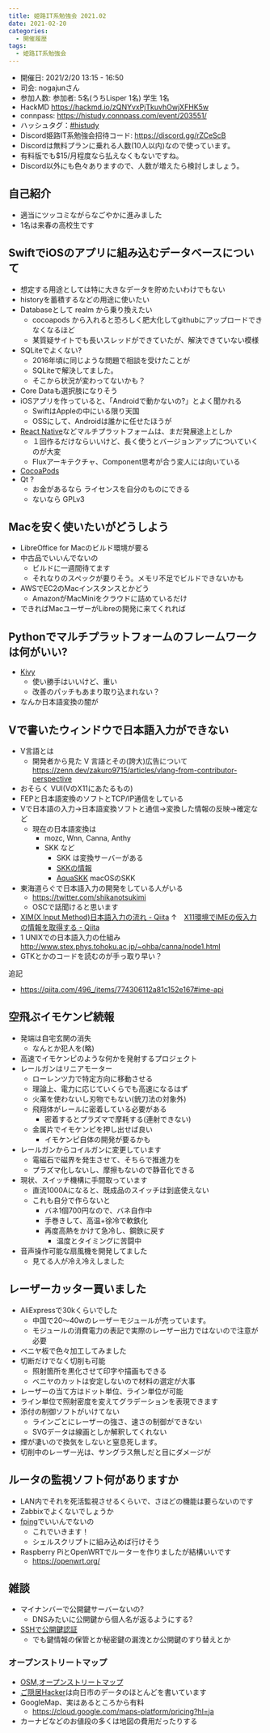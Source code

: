 ```yaml
---
title: 姫路IT系勉強会 2021.02
date: 2021-02-20
categories:
  - 開催履歴
tags:
  - 姫路IT系勉強会
---
```


* 開催日: 2021/2/20 13:15 - 16:50
* 司会: nogajunさん
* 参加人数: 参加者: 5名(うちLisper 1名)  学生 1名
* HackMD https://hackmd.io/zQNYvxPjTkuvhOwjXFHK5w
* connpass: https://histudy.connpass.com/event/203551/
* ハッシュタグ：[#histudy](https://twitter.com/search?q=%23histudy&src=typd)
* Discord姫路IT系勉強会招待コード: https://discord.gg/rZCeScB
* Discordは無料プランに乗れる人数(10人以内)なので使っています。
* 有料版でも$15/月程度なら払えなくもないですね。
* Discord以外にも色々ありますので、人数が増えたら検討しましょう。

## 自己紹介

* 適当にツッコミながらなごやかに進みました
* 1名は来春の高校生です

## SwiftでiOSのアプリに組み込むデータベースについて
- 想定する用途としては特に大きなデータを貯めたいわけでもない
- historyを蓄積するなどの用途に使いたい
- Databaseとして realm から乗り換えたい
    - cocoapods から入れると恐ろしく肥大化してgithubにアップロードできなくなるほど
    - 某質疑サイトでも長いスレッドができていたが、解決できていない模様
- SQLiteでよくない?
    - 2016年頃に同じような問題で相談を受けたことが
    - SQLiteで解決してました。
    - そこから状況が変わってないかも？
- Core Dataも選択肢になりそう
- iOSアプリを作っていると、「Androidで動かないの?」とよく聞かれる
    - SwiftはAppleの中にいる限り天国
    - OSSにして、Androidは誰かに任せたほうが
- [React Native](https://reactnative.dev/)などマルチプラットフォームは、まだ発展途上としか
    - １回作るだけならいいけど、長く使うとバージョンアップについていくのが大変
    - Fluxアーキテクチャ、Component思考が合う変人には向いている
- [CocoaPods](https://cocoapods.org/)
- Qt ?
    - お金があるなら ライセンスを自分のものにできる
    - ないなら GPLv3 

## Macを安く使いたいがどうしよう
* LibreOffice for Macのビルド環境が要る
* 中古品でいいんでないの
    * ビルドに一週間待てます
    * それなりのスペックが要りそう。メモリ不足でビルドできないかも
* AWSでEC2のMacインスタンスとかどう
    * AmazonがMacMiniをクラウドに詰めているだけ
* できればMacユーザーがLibreの開発に来てくれれば

## Pythonでマルチプラットフォームのフレームワークは何がいい?
- [Kivy](https://kivy.org/)
    - 使い勝手はいいけど、重い
    - 改善のパッチもあまり取り込まれない？
- なんか日本語変換の闇が

 
## Vで書いたウィンドウで日本語入力ができない

* V言語とは
    * 開発者から見た V 言語とその(誇大)広告について https://zenn.dev/zakuro9715/articles/vlang-from-contributor-perspective
* おそらく VUI(VのX11にあたるもの)
* FEPと日本語変換のソフトとTCP/IP通信をしている
* Vで日本語の入力→日本語変換ソフトと通信→変換した情報の反映→確定など
    * 現在の日本語変換は
        * mozc, Wnn, Canna, Anthy
        * SKK など
            * SKK は変換サーバーがある
            * [SKKの情報](http://openlab.ring.gr.jp/skk/index-j.html)
            * [AquaSKK](https://github.com/codefirst/aquaskk) macOSのSKK
* 東海道らぐで日本語入力の開発をしている人がいる
    * https://twitter.com/shikanotsukimi
    * OSCで話聞けると思います
* [XIM(X Input Method)日本語入力の流れ - Qiita](https://qiita.com/ai56go/items/63abe54f2504ecc940cd)
↑　[X11環境でIMEの仮入力の情報を取得する - Qiita](https://garasubo.github.io/hexo/2020/01/25/xim.html)
* 1 UNIXでの日本語入力の仕組み http://www.stex.phys.tohoku.ac.jp/~ohba/canna/node1.html
* GTKとかのコードを読むのが手っ取り早い？


追記
* https://qiita.com/496_/items/774306112a81c152e167#ime-api

## 空飛ぶイモケンピ続報
* 発端は自宅玄関の消失
    * なんとか犯人を(略)
* 高速でイモケンピのような何かを発射するプロジェクト
* レールガンはリニアモーター
    * ローレンツ力で特定方向に移動させる
    * 理論上、電力に応じていくらでも高速になるはず
    * 火薬を使わないし刃物でもない(銃刀法の対象外) 
    * 飛翔体がレールに密着している必要がある
        * 密着するとプラズマで摩耗する(連射できない)
    * 金属片でイモケンピを押し出せば良い
        * イモケンピ自体の開発が要るかも
* レールガンからコイルガンに変更しています
    * 電磁石で磁界を発生させて、そちらで推進力を
    * プラズマ化しないし、摩擦もないので静音化できる
* 現状、スイッチ機構に手間取っています
    * 直流1000Aになると、既成品のスイッチは到底使えない
    * これも自分で作らないと
        * バネ1個700円なので、バネ自作中
        * 手巻きして、高温+徐冷で軟鉄化
        * 再度高熱をかけて急冷し、鋼鉄に戻す
            * 温度とタイミングに苦闘中
* 音声操作可能な扇風機を開発してました
    * 見てる人が冷え冷えしました

## レーザーカッター買いました
* AliExpressで30kくらいでした
    * 中国で20～40wのレーザーモジュールが売っています。
    * モジュールの消費電力の表記で実際のレーザー出力ではないので注意が必要
* ベニヤ板で色々加工してみました
* 切断だけでなく切削も可能
    * 照射箇所を黒化させて印字や描画もできる
    * ベニヤのカットは安定しないので材料の選定が大事
* レーザーの当て方はドット単位、ライン単位が可能
* ライン単位で照射密度を変えてグラデーションを表現できます
* 添付の制御ソフトがいけてない
    * ラインごとにレーザーの強さ、速さの制御ができない
    * SVGデータは線画としか解釈してくれない
* 煙が凄いので換気をしないと窒息死します。
* 切削中のレーザー光は、サングラス無しだと目にダメージが

## ルータの監視ソフト何がありますか
* LAN内でそれを死活監視させるくらいで、さほどの機能は要らないのです
* Zabbixでよくないでしょうか
* [fping](https://fping.org/)でいいんでないの
    * これでいきます！
    * シェルスクリプトに組み込めば行けそう
* Raspberry PiとOpenWRTでルーターを作りましたが結構いいです
    * https://openwrt.org/

## 雑談

* マイナンバーで公開鍵サーバーないの?
    * DNSみたいに公開鍵から個人名が返るようにする?
* [SSHで公開鍵認証](https://www.osstech.co.jp/~hamano/posts/jpki-ssh/)
    * でも鍵情報の保管とか秘密鍵の漏洩とか公開鍵のすり替えとか

### オープンストリートマップ

* [OSM,オープンストリートマップ](https://openstreetmap.jp/)
* [ご隠居Hacker](https://www.openstreetmap.org/user/yasunari)は向日市のデータのほとんどを書いています
* GoogleMap、実はあるところから有料
    * https://cloud.google.com/maps-platform/pricing?hl=ja
* カーナビなどのお値段の多くは地図の費用だったりする
